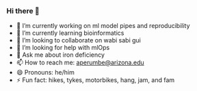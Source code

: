 ### Hi there 👋

- 🔭 I’m currently working on ml model pipes and reproducibility
- 🌱 I’m currently learning bioinformatics
- 👯 I’m looking to collaborate on wabi sabi gui
- 🤔 I’m looking for help with mlOps
- 💬 Ask me about iron deficiency
- 📫 How to reach me: aperumbe@arizona.edu
- 😄 Pronouns: he/him
- ⚡ Fun fact: hikes, tykes, motorbikes, hang, jam, and fam

<!--
**ajperumbeti/ajperumbeti** is a ✨ _special_ ✨ repository because its `README.md` (this file) appears on your GitHub profile.
-->
